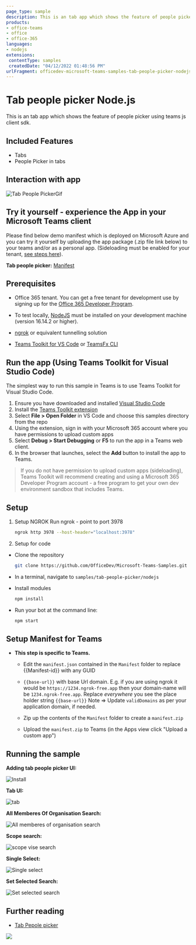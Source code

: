 ```yaml
---
page_type: sample
description: This is an tab app which shows the feature of people picker using teams js client sdk.
products:
- office-teams
- office
- office-365
languages:
- nodejs
extensions:
 contentType: samples
 createdDate: "04/12/2022 01:48:56 PM"
urlFragment: officedev-microsoft-teams-samples-tab-people-picker-nodejs
---
```


# Tab people picker Node.js

This is an tab app which shows the feature of people picker using teams js client sdk.

 ## Included Features
* Tabs
* People Picker in tabs

## Interaction with app

![Tab People PickerGif](Images/TabPeoplePicker.gif)

## Try it yourself - experience the App in your Microsoft Teams client
Please find below demo manifest which is deployed on Microsoft Azure and you can try it yourself by uploading the app package (.zip file link below) to your teams and/or as a personal app. (Sideloading must be enabled for your tenant, [see steps here](https://docs.microsoft.com/microsoftteams/platform/concepts/build-and-test/prepare-your-o365-tenant#enable-custom-teams-apps-and-turn-on-custom-app-uploading)).

**Tab people picker:** [Manifest](/samples/tab-people-picker/csharp/demo-manifest/Tab-People-Picker.zip)

## Prerequisites

 - Office 365 tenant. You can get a free tenant for development use by signing up for the [Office 365 Developer Program](https://developer.microsoft.com/en-us/microsoft-365/dev-program).

- To test locally, [NodeJS](https://nodejs.org/en/download/) must be installed on your development machine (version 16.14.2  or higher).

- [ngrok](https://ngrok.com/) or equivalent tunnelling solution

- [Teams Toolkit for VS Code](https://marketplace.visualstudio.com/items?itemName=TeamsDevApp.ms-teams-vscode-extension) or [TeamsFx CLI](https://learn.microsoft.com/microsoftteams/platform/toolkit/teamsfx-cli?pivots=version-one)

## Run the app (Using Teams Toolkit for Visual Studio Code)

The simplest way to run this sample in Teams is to use Teams Toolkit for Visual Studio Code.

1. Ensure you have downloaded and installed [Visual Studio Code](https://code.visualstudio.com/docs/setup/setup-overview)
1. Install the [Teams Toolkit extension](https://marketplace.visualstudio.com/items?itemName=TeamsDevApp.ms-teams-vscode-extension)
1. Select **File > Open Folder** in VS Code and choose this samples directory from the repo
1. Using the extension, sign in with your Microsoft 365 account where you have permissions to upload custom apps
1. Select **Debug > Start Debugging** or **F5** to run the app in a Teams web client.
1. In the browser that launches, select the **Add** button to install the app to Teams.
> If you do not have permission to upload custom apps (sideloading), Teams Toolkit will recommend creating and using a Microsoft 365 Developer Program account - a free program to get your own dev environment sandbox that includes Teams.

## Setup

1) Setup NGROK
Run ngrok - point to port 3978

    ```bash
    ngrok http 3978 --host-header="localhost:3978"
    
    ```

2) Setup for code    
- Clone the repository

    ```bash
    git clone https://github.com/OfficeDev/Microsoft-Teams-Samples.git
    ```

- In a terminal, navigate to `samples/tab-people-picker/nodejs`

- Install modules

    ```bash
    npm install
    ```

- Run your bot at the command line:

    ```bash
    npm start
    ```

## Setup Manifest for Teams

- **This step is specific to Teams.**

    -  Edit the `manifest.json` contained in the `Manifest` folder to replace {{Manifest-id}} with any GUID
    - `{{base-url}}` with base Url domain. E.g. if you are using ngrok it would be `https://1234.ngrok-free.app` then your domain-name will be `1234.ngrok-free.app`. Replace *everywhere* you see the place holder string `{{base-url}}`
       Note => Update `validDomains` as per your application domain, if needed.

    -  Zip up the contents of the `Manifest` folder to create a `manifest.zip`
    -  Upload the `manifest.zip` to Teams (in the Apps view click "Upload a custom app")

## Running the sample

**Adding tab people picker UI:**

![Install](Images/Install.png)

**Tab UI:**

![tab](Images/Tab.PNG)

**All Memberes Of Organisation Search:**

![All memberes of organisation search](Images/AllMemberesOfOrganisationSearch.PNG)

**Scope search:**

![scope vise search](Images/ScopeSearch.PNG)

**Single Select:**

![Single select](Images/SingleSelect.PNG)

**Set Selected Search:**

![Set selected search](Images/SetSelectedSearch.PNG)

## Further reading

- [Tab Pepole picker](https://learn.microsoft.com/microsoftteams/platform/concepts/device-capabilities/people-picker-capability?tabs=Samplemobileapp%2Cteamsjs-v2)

<img src="https://pnptelemetry.azurewebsites.net/microsoft-teams-samples/samples/tab-people-picker-nodejs" />